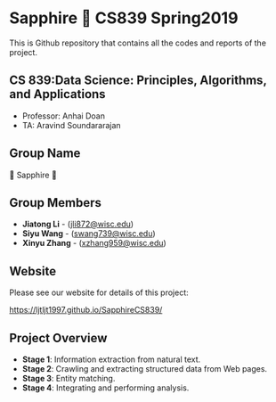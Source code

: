 # Sapphire 💎 CS839 Spring2019
This is Github repository that contains all the codes and reports of the project.

## CS 839:Data Science: Principles, Algorithms, and Applications
* Professor: Anhai Doan
* TA: Aravind Soundararajan

## Group Name

💎 Sapphire 💎

## Group Members

* **Jiatong Li** - (jli872@wisc.edu)
* **Siyu Wang** - (swang739@wisc.edu)
* **Xinyu Zhang** - (xzhang959@wisc.edu)

## Website
Please see our website for details of this project:

https://ljtljt1997.github.io/SapphireCS839/

## Project Overview

* **Stage 1**: Information extraction from natural text.
* **Stage 2**: Crawling and extracting structured data from Web pages.
* **Stage 3**: Entity matching.
* **Stage 4**: Integrating and performing analysis. 



